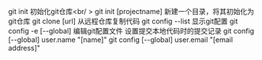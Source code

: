 git init 初始化git仓库<br/ >
git init [projectname] 新建一个目录，将其初始化为git仓库
git clone [url] 从远程仓库复制代码
git config --list 显示git配置
git config -e [--global] 编辑git配置文件
设置提交本地代码时的提交记录
git config [--global] user.name "[name]"
git config [--global] user.email "[email address]"
